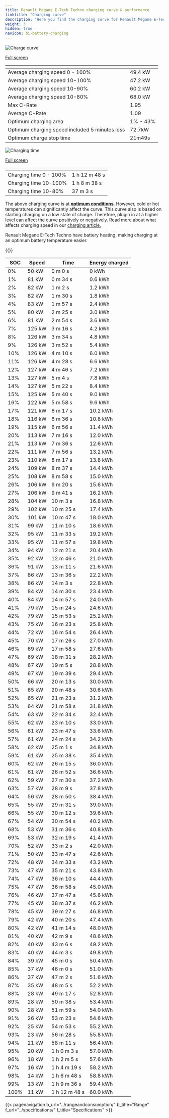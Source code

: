```yaml
---
title: Renault Megane E-Tech Techno charging curve & performance
linktitle: "Charging curve"
description: "Here you find the charging curve for Renault Megane E-Tech Techno."
weight: 3
hidden: true
navicon: bi-battery-charging
---
```

<!-- markdownlint-disable MD033 -->
<!-- markdownlint-disable MD010 -->
<img src="/images/models/renault/megane/megane_e-tech_techno/chargingcurve.svg" alt="Charge curve" class="img-fluid">

[Full screen](/images/models/renault/megane/megane_e-tech_techno/chargingcurve.svg)


<div class="table-responsive">
<table class="table table-striped border">
	<thead>
		<tr>
			<th>
			</th>
			<th>
			</th>
		</tr>
	</thead>
	<tbody>
		<tr>
			<td>
				Average charging speed 0 - 100%
			</td>
			<td>
				49.4 kW
			</td>
		</tr>
		<tr>
			<td>
				Average charging speed 10-100%
			</td>
			<td>
				47.2 kW
			</td>
		</tr>
		<tr>
			<td>
				Average charging speed 10-90%
			</td>
			<td>
				60.2 kW
			</td>
		</tr>
		<tr>
			<td>
				Average charging speed 10-80%
			</td>
			<td>
				68.0 kW
			</td>
		</tr>
		<tr>
			<td>
				Max C-Rate
			</td>
			<td>
				1.95
			</td>
		</tr>
		<tr>
			<td>
				Average C-Rate
			</td>
			<td>
				1.09
			</td>
		</tr>
		<tr>
			<td>
				Optimum charging area
			</td>
			<td>
				1% - 43%
			</td>
		</tr>
		<tr>
			<td>
				Optimum charging speed included 5 minutes loss
			</td>
			<td>
				72.7kW
			</td>
		</tr>
		<tr>
			<td>
				Optimum charge stop time
			</td>
			<td>
				21m49s
			</td>
		</tr>
	</tbody>
</table>
</div>
<img src="/images/models/renault/megane/megane_e-tech_techno/chargingtime.svg" alt="Charging time" class="img-fluid">

[Full screen](/images/models/renault/megane/megane_e-tech_techno/chargingtime.svg)
<div class="table-responsive">
<table class="table table-striped border">
	<thead>
		<tr>
			<th>
			</th>
			<th>
			</th>
		</tr>
	</thead>
	<tbody>
		<tr>
			<td>
				Charging time 0 - 100%
			</td>
			<td>
				1 h 12 m 48 s
			</td>
		</tr>
		<tr>
			<td>
				Charging time 10-100%
			</td>
			<td>
				1 h 8 m 38 s
			</td>
		</tr>
		<tr>
			<td>
				Charging time 10-80%
			</td>
			<td>
				 37 m 3 s
			</td>
		</tr>
	</tbody>
</table>
</div>


The above charging curve is at **[optimum conditions](../../../../../technology/battery/charging/#temperature)**. However, cold or hot temperatures can significantly affect the curve. This curve also is based on starting charging on a low state of charge. Therefore, plugin in at a higher level can affect the curve positively or negatively. Read more about what affects charging speed in our [charging article.](../../../../../technology/battery/charging/)


Renault Megane E-Tech Techno have battery heating, making charging at an optimum battery temperature easier.


{{<evkxdisplayaddarticle />}}
<div class="table-responsive">
<table class="table table-striped border">
	<thead>
		<tr>
			<th>
				SOC
			</th>
			<th>
				Speed
			</th>
			<th>
				Time
			</th>
			<th>
				Energy charged
			</th>
		</tr>
	</thead>
	<tbody>
		<tr>
			<td>
				0%
			</td>
			<td>
				50 kW
			</td>
			<td>
				 0 m 0 s
			</td>
			<td>
				0 kWh
			</td>
		</tr>
		<tr>
			<td>
				1%
			</td>
			<td>
				81 kW
			</td>
			<td>
				 0 m 34 s
			</td>
			<td>
				0.6 kWh
			</td>
		</tr>
		<tr>
			<td>
				2%
			</td>
			<td>
				82 kW
			</td>
			<td>
				 1 m 2 s
			</td>
			<td>
				1.2 kWh
			</td>
		</tr>
		<tr>
			<td>
				3%
			</td>
			<td>
				82 kW
			</td>
			<td>
				 1 m 30 s
			</td>
			<td>
				1.8 kWh
			</td>
		</tr>
		<tr>
			<td>
				4%
			</td>
			<td>
				83 kW
			</td>
			<td>
				 1 m 57 s
			</td>
			<td>
				2.4 kWh
			</td>
		</tr>
		<tr>
			<td>
				5%
			</td>
			<td>
				80 kW
			</td>
			<td>
				 2 m 25 s
			</td>
			<td>
				3.0 kWh
			</td>
		</tr>
		<tr>
			<td>
				6%
			</td>
			<td>
				81 kW
			</td>
			<td>
				 2 m 54 s
			</td>
			<td>
				3.6 kWh
			</td>
		</tr>
		<tr>
			<td>
				7%
			</td>
			<td>
				125 kW
			</td>
			<td>
				 3 m 16 s
			</td>
			<td>
				4.2 kWh
			</td>
		</tr>
		<tr>
			<td>
				8%
			</td>
			<td>
				126 kW
			</td>
			<td>
				 3 m 34 s
			</td>
			<td>
				4.8 kWh
			</td>
		</tr>
		<tr>
			<td>
				9%
			</td>
			<td>
				126 kW
			</td>
			<td>
				 3 m 52 s
			</td>
			<td>
				5.4 kWh
			</td>
		</tr>
		<tr>
			<td>
				10%
			</td>
			<td>
				126 kW
			</td>
			<td>
				 4 m 10 s
			</td>
			<td>
				6.0 kWh
			</td>
		</tr>
		<tr>
			<td>
				11%
			</td>
			<td>
				126 kW
			</td>
			<td>
				 4 m 28 s
			</td>
			<td>
				6.6 kWh
			</td>
		</tr>
		<tr>
			<td>
				12%
			</td>
			<td>
				127 kW
			</td>
			<td>
				 4 m 46 s
			</td>
			<td>
				7.2 kWh
			</td>
		</tr>
		<tr>
			<td>
				13%
			</td>
			<td>
				127 kW
			</td>
			<td>
				 5 m 4 s
			</td>
			<td>
				7.8 kWh
			</td>
		</tr>
		<tr>
			<td>
				14%
			</td>
			<td>
				127 kW
			</td>
			<td>
				 5 m 22 s
			</td>
			<td>
				8.4 kWh
			</td>
		</tr>
		<tr>
			<td>
				15%
			</td>
			<td>
				125 kW
			</td>
			<td>
				 5 m 40 s
			</td>
			<td>
				9.0 kWh
			</td>
		</tr>
		<tr>
			<td>
				16%
			</td>
			<td>
				122 kW
			</td>
			<td>
				 5 m 58 s
			</td>
			<td>
				9.6 kWh
			</td>
		</tr>
		<tr>
			<td>
				17%
			</td>
			<td>
				121 kW
			</td>
			<td>
				 6 m 17 s
			</td>
			<td>
				10.2 kWh
			</td>
		</tr>
		<tr>
			<td>
				18%
			</td>
			<td>
				116 kW
			</td>
			<td>
				 6 m 36 s
			</td>
			<td>
				10.8 kWh
			</td>
		</tr>
		<tr>
			<td>
				19%
			</td>
			<td>
				115 kW
			</td>
			<td>
				 6 m 56 s
			</td>
			<td>
				11.4 kWh
			</td>
		</tr>
		<tr>
			<td>
				20%
			</td>
			<td>
				113 kW
			</td>
			<td>
				 7 m 16 s
			</td>
			<td>
				12.0 kWh
			</td>
		</tr>
		<tr>
			<td>
				21%
			</td>
			<td>
				113 kW
			</td>
			<td>
				 7 m 36 s
			</td>
			<td>
				12.6 kWh
			</td>
		</tr>
		<tr>
			<td>
				22%
			</td>
			<td>
				111 kW
			</td>
			<td>
				 7 m 56 s
			</td>
			<td>
				13.2 kWh
			</td>
		</tr>
		<tr>
			<td>
				23%
			</td>
			<td>
				110 kW
			</td>
			<td>
				 8 m 17 s
			</td>
			<td>
				13.8 kWh
			</td>
		</tr>
		<tr>
			<td>
				24%
			</td>
			<td>
				109 kW
			</td>
			<td>
				 8 m 37 s
			</td>
			<td>
				14.4 kWh
			</td>
		</tr>
		<tr>
			<td>
				25%
			</td>
			<td>
				108 kW
			</td>
			<td>
				 8 m 58 s
			</td>
			<td>
				15.0 kWh
			</td>
		</tr>
		<tr>
			<td>
				26%
			</td>
			<td>
				106 kW
			</td>
			<td>
				 9 m 20 s
			</td>
			<td>
				15.6 kWh
			</td>
		</tr>
		<tr>
			<td>
				27%
			</td>
			<td>
				106 kW
			</td>
			<td>
				 9 m 41 s
			</td>
			<td>
				16.2 kWh
			</td>
		</tr>
		<tr>
			<td>
				28%
			</td>
			<td>
				104 kW
			</td>
			<td>
				 10 m 3 s
			</td>
			<td>
				16.8 kWh
			</td>
		</tr>
		<tr>
			<td>
				29%
			</td>
			<td>
				102 kW
			</td>
			<td>
				 10 m 25 s
			</td>
			<td>
				17.4 kWh
			</td>
		</tr>
		<tr>
			<td>
				30%
			</td>
			<td>
				101 kW
			</td>
			<td>
				 10 m 47 s
			</td>
			<td>
				18.0 kWh
			</td>
		</tr>
		<tr>
			<td>
				31%
			</td>
			<td>
				99 kW
			</td>
			<td>
				 11 m 10 s
			</td>
			<td>
				18.6 kWh
			</td>
		</tr>
		<tr>
			<td>
				32%
			</td>
			<td>
				95 kW
			</td>
			<td>
				 11 m 33 s
			</td>
			<td>
				19.2 kWh
			</td>
		</tr>
		<tr>
			<td>
				33%
			</td>
			<td>
				95 kW
			</td>
			<td>
				 11 m 57 s
			</td>
			<td>
				19.8 kWh
			</td>
		</tr>
		<tr>
			<td>
				34%
			</td>
			<td>
				94 kW
			</td>
			<td>
				 12 m 21 s
			</td>
			<td>
				20.4 kWh
			</td>
		</tr>
		<tr>
			<td>
				35%
			</td>
			<td>
				92 kW
			</td>
			<td>
				 12 m 46 s
			</td>
			<td>
				21.0 kWh
			</td>
		</tr>
		<tr>
			<td>
				36%
			</td>
			<td>
				91 kW
			</td>
			<td>
				 13 m 11 s
			</td>
			<td>
				21.6 kWh
			</td>
		</tr>
		<tr>
			<td>
				37%
			</td>
			<td>
				86 kW
			</td>
			<td>
				 13 m 36 s
			</td>
			<td>
				22.2 kWh
			</td>
		</tr>
		<tr>
			<td>
				38%
			</td>
			<td>
				86 kW
			</td>
			<td>
				 14 m 3 s
			</td>
			<td>
				22.8 kWh
			</td>
		</tr>
		<tr>
			<td>
				39%
			</td>
			<td>
				84 kW
			</td>
			<td>
				 14 m 30 s
			</td>
			<td>
				23.4 kWh
			</td>
		</tr>
		<tr>
			<td>
				40%
			</td>
			<td>
				84 kW
			</td>
			<td>
				 14 m 57 s
			</td>
			<td>
				24.0 kWh
			</td>
		</tr>
		<tr>
			<td>
				41%
			</td>
			<td>
				79 kW
			</td>
			<td>
				 15 m 24 s
			</td>
			<td>
				24.6 kWh
			</td>
		</tr>
		<tr>
			<td>
				42%
			</td>
			<td>
				79 kW
			</td>
			<td>
				 15 m 53 s
			</td>
			<td>
				25.2 kWh
			</td>
		</tr>
		<tr>
			<td>
				43%
			</td>
			<td>
				75 kW
			</td>
			<td>
				 16 m 23 s
			</td>
			<td>
				25.8 kWh
			</td>
		</tr>
		<tr>
			<td>
				44%
			</td>
			<td>
				72 kW
			</td>
			<td>
				 16 m 54 s
			</td>
			<td>
				26.4 kWh
			</td>
		</tr>
		<tr>
			<td>
				45%
			</td>
			<td>
				70 kW
			</td>
			<td>
				 17 m 26 s
			</td>
			<td>
				27.0 kWh
			</td>
		</tr>
		<tr>
			<td>
				46%
			</td>
			<td>
				69 kW
			</td>
			<td>
				 17 m 58 s
			</td>
			<td>
				27.6 kWh
			</td>
		</tr>
		<tr>
			<td>
				47%
			</td>
			<td>
				69 kW
			</td>
			<td>
				 18 m 31 s
			</td>
			<td>
				28.2 kWh
			</td>
		</tr>
		<tr>
			<td>
				48%
			</td>
			<td>
				67 kW
			</td>
			<td>
				 19 m 5 s
			</td>
			<td>
				28.8 kWh
			</td>
		</tr>
		<tr>
			<td>
				49%
			</td>
			<td>
				67 kW
			</td>
			<td>
				 19 m 39 s
			</td>
			<td>
				29.4 kWh
			</td>
		</tr>
		<tr>
			<td>
				50%
			</td>
			<td>
				66 kW
			</td>
			<td>
				 20 m 13 s
			</td>
			<td>
				30.0 kWh
			</td>
		</tr>
		<tr>
			<td>
				51%
			</td>
			<td>
				65 kW
			</td>
			<td>
				 20 m 48 s
			</td>
			<td>
				30.6 kWh
			</td>
		</tr>
		<tr>
			<td>
				52%
			</td>
			<td>
				65 kW
			</td>
			<td>
				 21 m 23 s
			</td>
			<td>
				31.2 kWh
			</td>
		</tr>
		<tr>
			<td>
				53%
			</td>
			<td>
				64 kW
			</td>
			<td>
				 21 m 58 s
			</td>
			<td>
				31.8 kWh
			</td>
		</tr>
		<tr>
			<td>
				54%
			</td>
			<td>
				63 kW
			</td>
			<td>
				 22 m 34 s
			</td>
			<td>
				32.4 kWh
			</td>
		</tr>
		<tr>
			<td>
				55%
			</td>
			<td>
				62 kW
			</td>
			<td>
				 23 m 10 s
			</td>
			<td>
				33.0 kWh
			</td>
		</tr>
		<tr>
			<td>
				56%
			</td>
			<td>
				61 kW
			</td>
			<td>
				 23 m 47 s
			</td>
			<td>
				33.6 kWh
			</td>
		</tr>
		<tr>
			<td>
				57%
			</td>
			<td>
				61 kW
			</td>
			<td>
				 24 m 24 s
			</td>
			<td>
				34.2 kWh
			</td>
		</tr>
		<tr>
			<td>
				58%
			</td>
			<td>
				62 kW
			</td>
			<td>
				 25 m 1 s
			</td>
			<td>
				34.8 kWh
			</td>
		</tr>
		<tr>
			<td>
				59%
			</td>
			<td>
				61 kW
			</td>
			<td>
				 25 m 38 s
			</td>
			<td>
				35.4 kWh
			</td>
		</tr>
		<tr>
			<td>
				60%
			</td>
			<td>
				62 kW
			</td>
			<td>
				 26 m 15 s
			</td>
			<td>
				36.0 kWh
			</td>
		</tr>
		<tr>
			<td>
				61%
			</td>
			<td>
				61 kW
			</td>
			<td>
				 26 m 52 s
			</td>
			<td>
				36.6 kWh
			</td>
		</tr>
		<tr>
			<td>
				62%
			</td>
			<td>
				59 kW
			</td>
			<td>
				 27 m 30 s
			</td>
			<td>
				37.2 kWh
			</td>
		</tr>
		<tr>
			<td>
				63%
			</td>
			<td>
				57 kW
			</td>
			<td>
				 28 m 9 s
			</td>
			<td>
				37.8 kWh
			</td>
		</tr>
		<tr>
			<td>
				64%
			</td>
			<td>
				56 kW
			</td>
			<td>
				 28 m 50 s
			</td>
			<td>
				38.4 kWh
			</td>
		</tr>
		<tr>
			<td>
				65%
			</td>
			<td>
				55 kW
			</td>
			<td>
				 29 m 31 s
			</td>
			<td>
				39.0 kWh
			</td>
		</tr>
		<tr>
			<td>
				66%
			</td>
			<td>
				55 kW
			</td>
			<td>
				 30 m 12 s
			</td>
			<td>
				39.6 kWh
			</td>
		</tr>
		<tr>
			<td>
				67%
			</td>
			<td>
				54 kW
			</td>
			<td>
				 30 m 54 s
			</td>
			<td>
				40.2 kWh
			</td>
		</tr>
		<tr>
			<td>
				68%
			</td>
			<td>
				53 kW
			</td>
			<td>
				 31 m 36 s
			</td>
			<td>
				40.8 kWh
			</td>
		</tr>
		<tr>
			<td>
				69%
			</td>
			<td>
				53 kW
			</td>
			<td>
				 32 m 19 s
			</td>
			<td>
				41.4 kWh
			</td>
		</tr>
		<tr>
			<td>
				70%
			</td>
			<td>
				52 kW
			</td>
			<td>
				 33 m 2 s
			</td>
			<td>
				42.0 kWh
			</td>
		</tr>
		<tr>
			<td>
				71%
			</td>
			<td>
				50 kW
			</td>
			<td>
				 33 m 47 s
			</td>
			<td>
				42.6 kWh
			</td>
		</tr>
		<tr>
			<td>
				72%
			</td>
			<td>
				48 kW
			</td>
			<td>
				 34 m 33 s
			</td>
			<td>
				43.2 kWh
			</td>
		</tr>
		<tr>
			<td>
				73%
			</td>
			<td>
				47 kW
			</td>
			<td>
				 35 m 21 s
			</td>
			<td>
				43.8 kWh
			</td>
		</tr>
		<tr>
			<td>
				74%
			</td>
			<td>
				47 kW
			</td>
			<td>
				 36 m 10 s
			</td>
			<td>
				44.4 kWh
			</td>
		</tr>
		<tr>
			<td>
				75%
			</td>
			<td>
				47 kW
			</td>
			<td>
				 36 m 58 s
			</td>
			<td>
				45.0 kWh
			</td>
		</tr>
		<tr>
			<td>
				76%
			</td>
			<td>
				46 kW
			</td>
			<td>
				 37 m 47 s
			</td>
			<td>
				45.6 kWh
			</td>
		</tr>
		<tr>
			<td>
				77%
			</td>
			<td>
				45 kW
			</td>
			<td>
				 38 m 37 s
			</td>
			<td>
				46.2 kWh
			</td>
		</tr>
		<tr>
			<td>
				78%
			</td>
			<td>
				45 kW
			</td>
			<td>
				 39 m 27 s
			</td>
			<td>
				46.8 kWh
			</td>
		</tr>
		<tr>
			<td>
				79%
			</td>
			<td>
				42 kW
			</td>
			<td>
				 40 m 20 s
			</td>
			<td>
				47.4 kWh
			</td>
		</tr>
		<tr>
			<td>
				80%
			</td>
			<td>
				42 kW
			</td>
			<td>
				 41 m 14 s
			</td>
			<td>
				48.0 kWh
			</td>
		</tr>
		<tr>
			<td>
				81%
			</td>
			<td>
				40 kW
			</td>
			<td>
				 42 m 9 s
			</td>
			<td>
				48.6 kWh
			</td>
		</tr>
		<tr>
			<td>
				82%
			</td>
			<td>
				40 kW
			</td>
			<td>
				 43 m 6 s
			</td>
			<td>
				49.2 kWh
			</td>
		</tr>
		<tr>
			<td>
				83%
			</td>
			<td>
				40 kW
			</td>
			<td>
				 44 m 3 s
			</td>
			<td>
				49.8 kWh
			</td>
		</tr>
		<tr>
			<td>
				84%
			</td>
			<td>
				39 kW
			</td>
			<td>
				 45 m 0 s
			</td>
			<td>
				50.4 kWh
			</td>
		</tr>
		<tr>
			<td>
				85%
			</td>
			<td>
				37 kW
			</td>
			<td>
				 46 m 0 s
			</td>
			<td>
				51.0 kWh
			</td>
		</tr>
		<tr>
			<td>
				86%
			</td>
			<td>
				37 kW
			</td>
			<td>
				 47 m 2 s
			</td>
			<td>
				51.6 kWh
			</td>
		</tr>
		<tr>
			<td>
				87%
			</td>
			<td>
				35 kW
			</td>
			<td>
				 48 m 5 s
			</td>
			<td>
				52.2 kWh
			</td>
		</tr>
		<tr>
			<td>
				88%
			</td>
			<td>
				28 kW
			</td>
			<td>
				 49 m 17 s
			</td>
			<td>
				52.8 kWh
			</td>
		</tr>
		<tr>
			<td>
				89%
			</td>
			<td>
				28 kW
			</td>
			<td>
				 50 m 38 s
			</td>
			<td>
				53.4 kWh
			</td>
		</tr>
		<tr>
			<td>
				90%
			</td>
			<td>
				28 kW
			</td>
			<td>
				 51 m 59 s
			</td>
			<td>
				54.0 kWh
			</td>
		</tr>
		<tr>
			<td>
				91%
			</td>
			<td>
				26 kW
			</td>
			<td>
				 53 m 23 s
			</td>
			<td>
				54.6 kWh
			</td>
		</tr>
		<tr>
			<td>
				92%
			</td>
			<td>
				25 kW
			</td>
			<td>
				 54 m 53 s
			</td>
			<td>
				55.2 kWh
			</td>
		</tr>
		<tr>
			<td>
				93%
			</td>
			<td>
				23 kW
			</td>
			<td>
				 56 m 28 s
			</td>
			<td>
				55.8 kWh
			</td>
		</tr>
		<tr>
			<td>
				94%
			</td>
			<td>
				21 kW
			</td>
			<td>
				 58 m 11 s
			</td>
			<td>
				56.4 kWh
			</td>
		</tr>
		<tr>
			<td>
				95%
			</td>
			<td>
				20 kW
			</td>
			<td>
				1 h 0 m 3 s
			</td>
			<td>
				57.0 kWh
			</td>
		</tr>
		<tr>
			<td>
				96%
			</td>
			<td>
				18 kW
			</td>
			<td>
				1 h 2 m 5 s
			</td>
			<td>
				57.6 kWh
			</td>
		</tr>
		<tr>
			<td>
				97%
			</td>
			<td>
				16 kW
			</td>
			<td>
				1 h 4 m 19 s
			</td>
			<td>
				58.2 kWh
			</td>
		</tr>
		<tr>
			<td>
				98%
			</td>
			<td>
				14 kW
			</td>
			<td>
				1 h 6 m 48 s
			</td>
			<td>
				58.8 kWh
			</td>
		</tr>
		<tr>
			<td>
				99%
			</td>
			<td>
				13 kW
			</td>
			<td>
				1 h 9 m 36 s
			</td>
			<td>
				59.4 kWh
			</td>
		</tr>
		<tr>
			<td>
				100%
			</td>
			<td>
				11 kW
			</td>
			<td>
				1 h 12 m 48 s
			</td>
			<td>
				60.0 kWh
			</td>
		</tr>
	</tbody>
</table>
</div>


{{< pagenavigation b_url="../rangeandconsumption/" b_title="Range" f_url="../specifications/" f_title="Specifications" >}}
